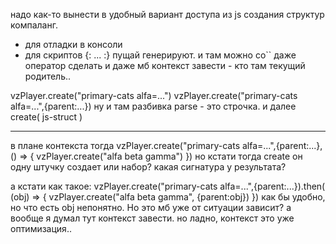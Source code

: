 надо как-то вынести в удобный вариант доступа из js создания структур компаланг.
- для отладки в консоли
- для скриптов {: ... :} пущай генерируют. и там можно co`` даже оператор сделать
и даже мб контекст завести - кто там текущий родитель..

vzPlayer.create("primary-cats alfa=...")
vzPlayer.create("primary-cats alfa=...",{parent:...})
ну и там разбивка
parse - это строчка. и далее create( js-struct )

----
в плане контекста тогда
vzPlayer.create("primary-cats alfa=...",{parent:...}, () => {
  vzPlayer.create("alfa beta gamma")
})
но кстати тогда create он одну штучку создает или набор? какая сигнатура у результата?

а кстати как такое:
vzPlayer.create("primary-cats alfa=...",{parent:...}).then( (obj) => {
  vzPlayer.create("alfa beta gamma", {parent:obj})
})
как бы удобно, но что есть obj непонятно. Но это мб уже от ситуации зависит?
а вообще я думал тут контекст завести. но ладно, контекст это уже оптимизация..
